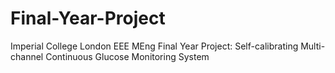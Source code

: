 # Final-Year-Project
Imperial College London EEE MEng Final Year Project: Self-calibrating Multi-channel Continuous Glucose Monitoring System
